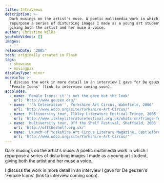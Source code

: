 ```yaml
---
title: IntraVenus
description: >-
  Dark musings on the artist's muse. A poetic multimedia work in which I
  repurpose a series of disturbing images I made as a young art student,
  giving both the artist and her muse a voice.
author: Christine Wilks
youtubeVideos: []
images:
  - ''
releaseDate: '2005'
tech: originally created in Flash
tags:
  - showcase
  - movingpix
displayType: minor
moreinfo: >-
  I discuss the work in more detail in an interview I gave for De geuzen's
  'Female Icons' (link to interview coming soon).
accolades:
  - name: 'Female Icons: it''s not the gaze but the look'
    url: 'http://www.geuzen.org/'
  - name: '''A Celebration'', Yorkshire Art Circus, Wakefield, 2006'
    url: 'http://www.wdco.org/site/Yorkshire-Art-Circus/'
  - name: 'Multiversity tour, Ilkley Literature Festival Fringe, 2005'
    url: 'http://www.ilkleyliteraturefestival.org.uk/whats-on/fringe-festival'
  - name: 'Multiversity tour, Off the Shelf Festival, Sheffield, 2005'
    url: 'http://offtheshelf.org.uk/'
  - name: 'Launch of Yorkshire Art Circus Literary Magazine, Castleford, 2005'
    url: 'http://www.wdco.org/site/Yorkshire-Art-Circus/'
---
```



Dark musings on the artist's muse. A poetic multimedia work in which I repurpose a series of disturbing images I made as a young art student, giving both the artist and her muse a voice.

I discuss the work in more detail in an interview I gave for De geuzen's 'Female Icons' (link to interview coming soon).
